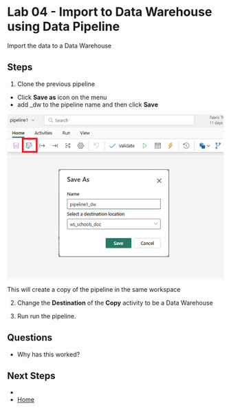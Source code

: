 # Lab 04 - Import to Data Warehouse using Data Pipeline
Import the data to a Data Warehouse


## Steps

1.  Clone the previous pipeline
- Click **Save as** icon on the menu
- add _dw to the pipeline name and then click **Save**

![Clone pipeline](images/clone-pipeline.png)

This will create a copy of the pipeline in the same workspace

2.  Change the **Destination** of the **Copy** activity to be a Data Warehouse

3.  Run run the pipeline.

## Questions
- Why has this worked?


## Next Steps
- 
- [Home](README.md)
